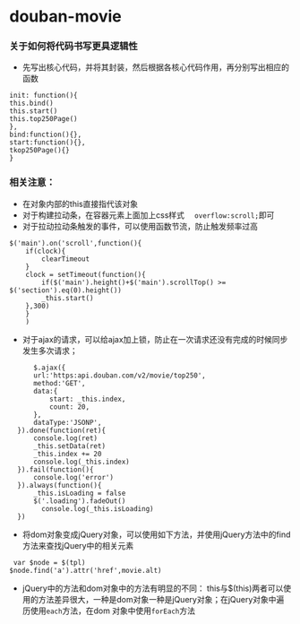 # douban-movie
### 关于如何将代码书写更具逻辑性
- 先写出核心代码，并将其封装，然后根据各核心代码作用，再分别写出相应的函数
``` App = {
init: function(){
this.bind()
this.start()
this.top250Page()
},
bind:function(){},
start:function(){},
tkop250Page(){}
}
```
### 相关注意：
- 在对象内部的this直接指代该对象
- 对于构建拉动条，在容器元素上面加上css样式 `  overflow:scroll;`即可
- 对于拉动拉动条触发的事件，可以使用函数节流，防止触发频率过高
``` 
$('main').on('scroll',function(){
    if(clock){
        clearTimeout
    }
    clock = setTimeout(function(){
        if($('main').height()+$('main').scrollTop() >= $('section').eq(0).height())
        _this.start()
    },300)
    }             
    ) 
   ```
    
-  对于ajax的请求，可以给ajax加上锁，防止在一次请求还没有完成的时候同步发生多次请求；
```
      $.ajax({
      url:'https:api.douban.com/v2/movie/top250',
      method:'GET',
      data:{
          start: _this.index,
          count: 20,
      },
      dataType:'JSONP',
  }).done(function(ret){
      console.log(ret)
      _this.setData(ret)
      _this.index += 20
      console.log(_this.index)
  }).fail(function(){
      console.log('error')
  }).always(function(){
      _this.isLoading = false
      $('.loading').fadeOut()
        console.log(_this.isLoading)
  })   
  ```
  
  - 将dom对象变成jQuery对象，可以使用如下方法，并使用jQuery方法中的find方法来查找jQuery中的相关元素
  ```
   var $node = $(tpl)
  $node.find('a').attr('href',movie.alt)
  ```
  
  - jQuery中的方法和dom对象中的方法有明显的不同：
  this与$(this)两者可以使用的方法差异很大，一种是dom对象一种是jQuery对象；在jQuery对象中遍历使用`each`方法，在dom 对象中使用`forEach`方法

